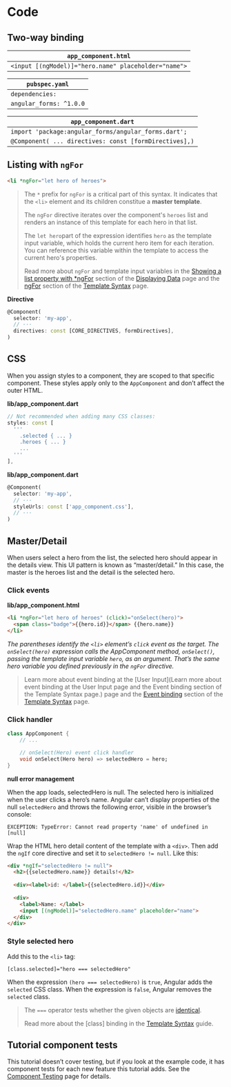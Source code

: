 # Code

## Two-way binding
| ``app_component.html``                                   |
|----------------------------------------------------------|
| ```<input [(ngModel)]="hero.name" placeholder="name">``` |

| ``pubspec.yaml``                                         |
|----------------------------------------------------------|
| ``dependencies:``                                        |
|   ``angular_forms: ^1.0.0``                              |


| ``app_component.dart``                                     |
|------------------------------------------------------------|
|```import 'package:angular_forms/angular_forms.dart';```    |
| ```@Component( ... directives: const [formDirectives],)``` |


## Listing with ``ngFor``

```html
<li *ngFor="let hero of heroes">
```

> The ``*`` prefix for ``ngFor`` is a critical part of this syntax. It indicates that the ``<li>`` element and its children constitue a **master template**.  
>  
> The ``ngFor`` directive iterates over the component's ``heroes`` list and renders an instance of this template for each hero in that list.  
>  
>  The ``let hero``part of the expression identifies ``hero`` as the template input variable, which holds the current hero item for each iteration. You can reference this variable within the template to access the current hero's properties.  
>  
> Read more about ``ngFor`` and template input variables in the [Showing a list property with *ngFor](https://webdev.dartlang.org/angular/guide/displaying-data#ngFor) section of the [Displaying Data](https://webdev.dartlang.org/angular/guide/displaying-data#ngFor) page and the [ngFor](https://webdev.dartlang.org/angular/guide/displaying-data#ngFor) section of the [Template Syntax](https://webdev.dartlang.org/angular/guide/template-syntax) page.  

**Directive**
```dart
@Component(
  selector: 'my-app',
  // ···
  directives: const [CORE_DIRECTIVES, formDirectives],
)
```

## CSS
When you assign styles to a component, they are scoped to that specific component. These styles apply only to the ``AppComponent`` and don’t affect the outer HTML.

**lib/app_component.dart**
```dart
// Not recommended when adding many CSS classes:
styles: const [
  '''
    .selected { ... }
    .heroes { ... }
    ...
  '''
],
```

**lib/app_component.dart**
```dart
@Component(
  selector: 'my-app',
  // ···
  styleUrls: const ['app_component.css'],
  // ···
)
```

## Master/Detail
When users select a hero from the list, the selected hero should appear in the details view. This UI pattern is known as “master/detail.” In this case, the master is the heroes list and the detail is the selected hero.

### Click events
**lib/app_component.html**
```html
<li *ngFor="let hero of heroes" (click)="onSelect(hero)">
  <span class="badge">{{hero.id}}</span> {{hero.name}}
</li>
```
*The parentheses identify the ``<li>`` element’s ``click`` event as the target. The ``onSelect(hero)`` expression calls the AppComponent method, ``onSelect()``, passing the template input variable ``hero``, as an argument. That’s the same hero variable you defined previously in the ``ngFor`` directive.*

> Learn more about event binding at the [User Input](Learn more about event binding at the User Input page and the Event binding section of the Template Syntax page.) page and the [Event binding](https://webdev.dartlang.org/angular/guide/template-syntax#event-binding) section of the [Template Syntax](https://webdev.dartlang.org/angular/guide/template-syntax) page.

### Click handler
```dart
class AppComponent {
	// ...

	// onSelect(Hero) event click handler
	void onSelect(Hero hero) => selectedHero = hero;
}
```

**null error management**

When the app loads, selectedHero is null. The selected hero is initialized when the user clicks a hero’s name. Angular can’t display properties of the null ``selectedHero`` and throws the following error, visible in the browser’s console:

```
EXCEPTION: TypeError: Cannot read property 'name' of undefined in [null]
```
Wrap the HTML hero detail content of the template with a ``<div>``. Then add the ``ngIf`` core directive and set it to ``selectedHero != null``. Like this:
```html
<div *ngIf="selectedHero != null">
  <h2>{{selectedHero.name}} details!</h2>
  
  <div><label>id: </label>{{selectedHero.id}}</div>
  
  <div>
    <label>Name: </label>
    <input [(ngModel)]="selectedHero.name" placeholder="name">
  </div>
</div>
```

### Style selected hero
Add this to the ``<li>`` tag:
```
[class.selected]="hero === selectedHero"
```
When the expression ``(hero === selectedHero)`` is ``true``, Angular adds the ``selected`` CSS class. When the expression is ``false``, Angular removes the ``selected`` class.

> The ``===`` operator tests whether the given objects are [identical](https://api.dartlang.org/stable/dart-core/identical.html).  
>  
> Read more about the [class] binding in the [Template Syntax](https://webdev.dartlang.org/angular/guide/template-syntax#ngClass) guide.  


## Tutorial component tests
This tutorial doesn’t cover testing, but if you look at the example code, it has component tests for each new feature this tutorial adds. See the [Component Testing](https://webdev.dartlang.org/angular/guide/testing/component) page for details.

